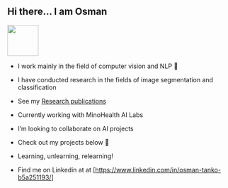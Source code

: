 ## Hi there... I am Osman
<img src="https://raw.githubusercontent.com/MartinHeinz/MartinHeinz/master/wave.gif" width="70" height="70"/> 

 
- I work mainly in the field of computer vision and NLP 🧠

- I have conducted research in the fields of image segmentation and classification
  
- See my [Research publications](https://ieeexplore.ieee.org/document/10253267)

- Currently working with MinoHealth AI Labs

- I’m looking to collaborate on AI projects

- Check out my projects below 🤩

- Learning, unlearning, relearning!

- Find me on Linkedin at at [https://www.linkedin.com/in/osman-tanko-b5a251193/]
